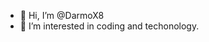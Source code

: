 - 👋 Hi, I’m @DarmoX8
- 👀 I’m interested in coding and techonology.
<!--- - 🌱 I’m currently learning ...
- 💞️ I’m looking to collaborate on ...
- 📫 How to reach me ...
--->

<!---
DarmoX8/DarmoX8 is a ✨ special ✨ repository because its `README.md` (this file) appears on your GitHub profile.
You can click the Preview link to take a look at your changes.
--->
